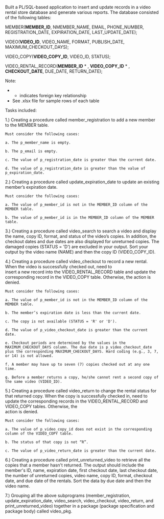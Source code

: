 
Built a PL/SQL-based application to insert and update records in a video rental store database and generate various reports. 
The database consisted of the following tables:

MEMBER(**MEMBER_ID**, NMEMBER_NAME, EMAIL, PHONE_NUMBER, REGISTRATION_DATE, EXPIRATION_DATE, LAST_UPDATE_DATE);

VIDEO(**VIDEO_ID**, VIDEO_NAME, FORMAT, PUBLISH_DATE, MAXIMUM_CHECKOUT_DAYS);

VIDEO_COPY(**VIDEO_COPY_ID**, VIDEO_ID, STATUS);

VIDEO_RENTAL_RECORD(**MEMBER_ID** * , **VIDEO_COPY_ID** * , **CHECKOUT_DATE**, DUE_DATE, RETURN_DATE);

Note:  
- * indicates foreign key relationship
- See .xlsx file for sample rows of each table 



Tasks included:

1.) Creating a procedure called member_registration to add a new member to the MEMBER table. 

    Must consider the following cases:

    a. The p_member_name is empty.
  
    b. The p_email is empty.
  
    c. The value of p_registration_date is greater than the current date. 
  
    d. The value of p_registration_date is greater than the value of p_expiration_date.

2.) Creating a procedure called update_expiration_date to update an existing member’s expiration date.  

    Must consider the following cases:

    a. The value of p_member_id is not in the MEMBER_ID column of the MEMBER table.

    b. The value of p_member_id is in the MEMBER_ID column of the MEMBER table.


3.) Creating a procedure called video_search to search a video and display the name, copy ID, format, and status of the video’s     copies. In addition, the checkout dates and due dates are also displayed for unreturned copies. The damaged copies (STATUS     = 'D') are excluded in your output. Sort your output by the video name (NAME) and then the copy ID (VIDEO_COPY_ID).

4.) Creating a procedure called video_checkout to record a new rental. When the video is successfully checked out, need to     
    insert a new record into the VIDEO_RENTAL_RECORD table and update the corresponding record in the VIDEO_COPY table. Otherwise, the action is denied. 

    Must consider the following cases:
  
    a. The value of p_member_id is not in the MEMBER_ID column of the MEMBER table.
  
    b. The member’s expiration date is less than the current date. 
  
    c. The copy is not available (STATUS = 'R' or 'D').
  
    d. The value of p_video_checkout_date is greater than the current date. 
  
    e. Checkout periods are determined by the values in the MAXIMUM_CHECKOUT_DAYS column. The due date is p_video_checkout_date plus the corresponding MAXIMUM_CHECKOUT_DAYS. Hard coding (e.g., 3, 7, or 14) is not allowed. 
  
    f. A member may have up to seven (7) copies checked out at any one time. 
  
    g. Before a member returns a copy, he/she cannot rent a second copy of the same video (VIDEO_ID). 	

5.) Creating a procedure called video_return to change the rental status for that returned copy. When the copy is successfully     checked in, need to update the corresponding records in the VIDEO_RENTAL_RECORD and VIDEO_COPY tables. Otherwise, the     
    action is denied. 

    Must consider the following cases:

    a. The value of p_video_copy_id does not exist in the corresponding column of the VIDEO_COPY table.

    b. The status of that copy is not “R”.

    c. The value of p_video_return_date is greater than the current date. 


6.) Creating a procedure called print_unreturned_video to retrieve all the copies that a member hasn't returned. The output 
    should include the member's ID, name, expiration date, first checkout date, last checkout date, the number of unreturned copies, video name, copy ID, format, checkout date, and due date of the rentals. Sort the data by due date and then the video name.

7.) Grouping all the above subprograms (member_registration, update_expiration_date, video_search, video_checkout, 
    video_return, and print_unreturned_video) together in a package (package specification and package body) called video_pkg. 


